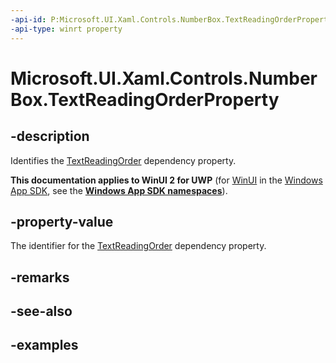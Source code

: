 ```yaml
---
-api-id: P:Microsoft.UI.Xaml.Controls.NumberBox.TextReadingOrderProperty
-api-type: winrt property
---
```


# Microsoft.UI.Xaml.Controls.NumberBox.TextReadingOrderProperty

<!--
public static Windows.UI.Xaml.DependencyProperty TextReadingOrderProperty { get; }
-->

## -description

Identifies the [TextReadingOrder](numberbox_textreadingorder.md) dependency property.

**This documentation applies to WinUI 2 for UWP** (for [WinUI](/windows/apps/winui/winui3/) in the [Windows App SDK](/windows/apps/windows-app-sdk/), see the **[Windows App SDK namespaces](/windows/windows-app-sdk/api/winrt/)**).

## -property-value

The identifier for the [TextReadingOrder](numberbox_textreadingorder.md) dependency property.

## -remarks

## -see-also

## -examples

